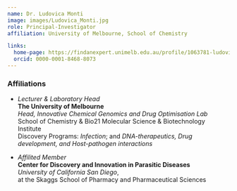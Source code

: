 ```yaml
---
name: Dr. Ludovica Monti
image: images/Ludovica_Monti.jpg
role: Principal-Investigator
affiliation: University of Melbourne, School of Chemistry

links:
  home-page: https://findanexpert.unimelb.edu.au/profile/1063781-ludovica-monti
  orcid: 0000-0001-8468-8073
---
```





### Affiliations

- *Lecturer & Laboratory Head*<br/>
**The University of Melbourne**<br/> 
*Head, Innovative Chemical Genomics and Drug Optimisation Lab*<br/>
School of Chemistry & Bio21 Molecular Science & Biotechnology Institute<br/>
Discovery Programs: *Infection*; and *DNA-therapeutics, Drug development, and Host-pathogen interactions*


- *Affilited Member*<br/>
**Center for Discovery and Innovation in Parasitic Diseases**<br/>
*University of California San Diego*,<br/>
at the Skaggs School of Pharmacy and Pharmaceutical Sciences
